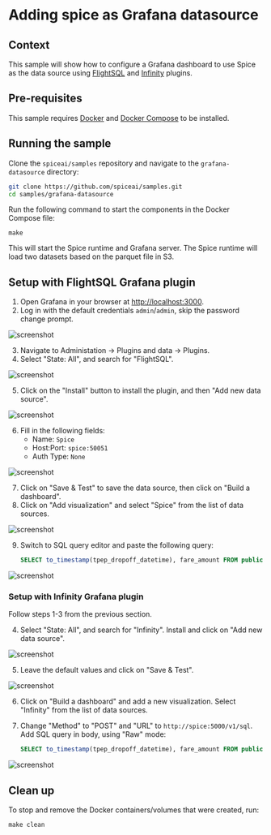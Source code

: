 # Adding spice as Grafana datasource

## Context

This sample will show how to configure a Grafana dashboard to use Spice as the data source using [FlightSQL](https://grafana.com/grafana/plugins/influxdata-flightsql-datasource/) and [Infinity](https://grafana.com/docs/plugins/yesoreyeram-infinity-datasource/latest/) plugins.

## Pre-requisites

This sample requires [Docker](https://www.docker.com/) and [Docker Compose](https://docs.docker.com/compose/) to be installed.

## Running the sample

Clone the `spiceai/samples` repository and navigate to the `grafana-datasource` directory:

```bash
git clone https://github.com/spiceai/samples.git
cd samples/grafana-datasource
```

Run the following command to start the components in the Docker Compose file:

`make`

This will start the Spice runtime and Grafana server. The Spice runtime will load two datasets based on the parquet file in S3.

## Setup with FlightSQL Grafana plugin

1. Open Grafana in your browser at [http://localhost:3000](http://localhost:3000).
2. Log in with the default credentials `admin`/`admin`, skip the password change prompt.

![screenshot](./img/grafana-datasource-1.png)

3. Navigate to Administation -> Plugins and data -> Plugins.
4. Select "State: All", and search for "FlightSQL".

![screenshot](./img/grafana-datasource-2.png)

5. Click on the "Install" button to install the plugin, and then "Add new data source".

![screenshot](./img/grafana-datasource-3.png)

6. Fill in the following fields:
   - Name: `Spice`
   - Host:Port: `spice:50051`
   - Auth Type: `None`

![screenshot](./img/grafana-datasource-4.png)

7. Click on "Save & Test" to save the data source, then click on "Build a dashboard".
8. Click on "Add visualization" and select "Spice" from the list of data sources.

![screenshot](./img/grafana-datasource-5.png)

9. Switch to SQL query editor and paste the following query:
   ```sql
   SELECT to_timestamp(tpep_dropoff_datetime), fare_amount FROM public.taxi_trips LIMIT 100
   ```

![screenshot](./img/grafana-datasource-6.png)

### Setup with Infinity Grafana plugin

Follow steps 1-3 from the previous section.

4. Select "State: All", and search for "Infinity". Install and click on "Add new data source".

![screenshot](./img/grafana-datasource-7.png)

5. Leave the default values and click on "Save & Test".

![screenshot](./img/grafana-datasource-8.png)

6. Click on "Build a dashboard" and add a new visualization. Select "Infinity" from the list of data sources.

7. Change "Method" to "POST" and "URL" to `http://spice:5000/v1/sql`. Add SQL query in body, using "Raw" mode:
    ```sql
    SELECT to_timestamp(tpep_dropoff_datetime), fare_amount FROM public.taxi_trips LIMIT 100
    ```

![screenshot](./img/grafana-datasource-9.png)

## Clean up

To stop and remove the Docker containers/volumes that were created, run:

`make clean`
